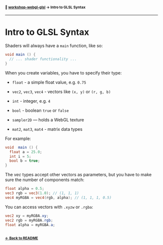 #### <sup>:closed_book: [workshop-webgl-glsl](../README.md) → Intro to GLSL Syntax</sup>

---

# Intro to GLSL Syntax

Shaders will always have a `main` function, like so:

```glsl
void main () {
  // ... shader functionality ...
}
```

When you create variables, you have to specify their type:

- `float` - a simple float value, e.g. `0.75`

- `vec2`, `vec3`, `vec4` - vectors like `(x, y)` or `(r, g, b)`

- `int` - integer, e.g. `4`

- `bool` - boolean `true` or `false`

- `sampler2D` — holds a WebGL texture

- `mat2`, `mat3`, `mat4` - matrix data types

For example:

```glsl
void  main () {
  float a = 25.0;
  int i = 5;
  bool b = true;
}
```

The *vec* types accept other vectors as parameters, but you have to make sure the number of components match:

```glsl 
float alpha = 0.5;
vec3 rgb = vec3(1.0); // (1, 1, 1)
vec4 myRGBA = vec4(rgb, alpha); // (1, 1, 1, 0.5)
```

You can access vectors with `.xyzw` or `.rgba`:

```glsl
vec2 xy = myRGBA.xy;
vec2 rgb = myRGBA.rgb;
float alpha = myRGBA.a;
```

## 

#### <sup>[← Back to README](../README.md)